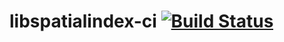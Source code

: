 # libspatialindex-ci [![Build Status](https://ci.appveyor.com/api/projects/status/github/michael-herwig/libspatialindex-ci)](https://ci.appveyor.com/project/michael-herwig/libspatialindex-ci)
